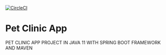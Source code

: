 [![CircleCI](https://dl.circleci.com/status-badge/img/gh/panaghiotis/ipan/tree/master.svg?style=svg)](https://dl.circleci.com/status-badge/redirect/gh/panaghiotis/ipan/tree/master)
# Pet Clinic App
PET CLINIC APP PROJECT IN JAVA 11 WITH SPRING BOOT FRAMEWORK AND MAVEN 
